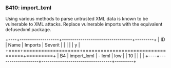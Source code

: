 ### B410: import\_lxml

Using various methods to parse untrusted XML data is known to be
vulnerable to XML attacks. Replace vulnerable imports with the
equivalent defusedxml package.

+----+-------------------+----------------------------------+---------+
| ID | Name              | Imports                          | Severit |
|    |                   |                                  | y       |
+====+===================+==================================+=========+
| B4 | import\_lxml      | -   lxml                         | low     |
| 10 |                   |                                  |         |
+----+-------------------+----------------------------------+---------+
